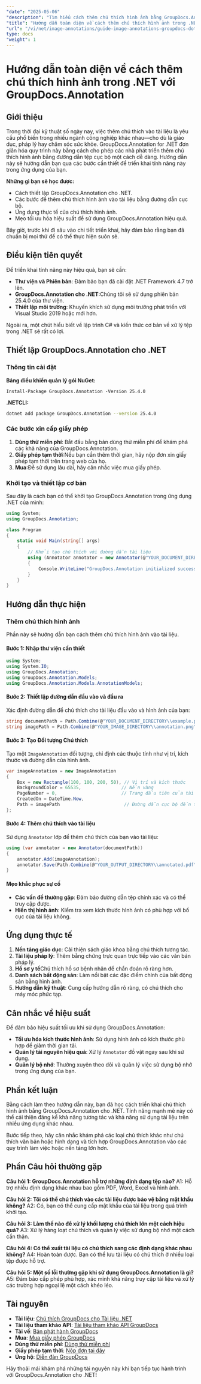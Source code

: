 ```yaml
---
"date": "2025-05-06"
"description": "Tìm hiểu cách thêm chú thích hình ảnh bằng GroupDocs.Annotation cho .NET. Cải thiện tài liệu trong ngành giáo dục, pháp lý và chăm sóc sức khỏe."
"title": "Hướng dẫn toàn diện về cách thêm chú thích hình ảnh trong .NET với GroupDocs.Annotation"
"url": "/vi/net/image-annotations/guide-image-annotations-groupdocs-dotnet/"
type: docs
"weight": 1
---
```


# Hướng dẫn toàn diện về cách thêm chú thích hình ảnh trong .NET với GroupDocs.Annotation

## Giới thiệu

Trong thời đại kỹ thuật số ngày nay, việc thêm chú thích vào tài liệu là yêu cầu phổ biến trong nhiều ngành công nghiệp khác nhau—cho dù là giáo dục, pháp lý hay chăm sóc sức khỏe. GroupDocs.Annotation for .NET đơn giản hóa quy trình này bằng cách cho phép các nhà phát triển thêm chú thích hình ảnh bằng đường dẫn tệp cục bộ một cách dễ dàng. Hướng dẫn này sẽ hướng dẫn bạn qua các bước cần thiết để triển khai tính năng này trong ứng dụng của bạn.

**Những gì bạn sẽ học được:**
- Cách thiết lập GroupDocs.Annotation cho .NET.
- Các bước để thêm chú thích hình ảnh vào tài liệu bằng đường dẫn cục bộ.
- Ứng dụng thực tế của chú thích hình ảnh.
- Mẹo tối ưu hóa hiệu suất để sử dụng GroupDocs.Annotation hiệu quả.

Bây giờ, trước khi đi sâu vào chi tiết triển khai, hãy đảm bảo rằng bạn đã chuẩn bị mọi thứ để có thể thực hiện suôn sẻ.

## Điều kiện tiên quyết

Để triển khai tính năng này hiệu quả, bạn sẽ cần:
- **Thư viện và Phiên bản**: Đảm bảo bạn đã cài đặt .NET Framework 4.7 trở lên.
- **GroupDocs.Annotation cho .NET**:Chúng tôi sẽ sử dụng phiên bản 25.4.0 của thư viện.
- **Thiết lập môi trường**: Khuyến khích sử dụng môi trường phát triển với Visual Studio 2019 hoặc mới hơn.

Ngoài ra, một chút hiểu biết về lập trình C# và kiến thức cơ bản về xử lý tệp trong .NET sẽ rất có lợi.

## Thiết lập GroupDocs.Annotation cho .NET

### Thông tin cài đặt

**Bảng điều khiển quản lý gói NuGet:**
```shell
Install-Package GroupDocs.Annotation -Version 25.4.0
```

**.NETCLI:**
```bash
dotnet add package GroupDocs.Annotation --version 25.4.0
```

### Các bước xin cấp giấy phép

1. **Dùng thử miễn phí**: Bắt đầu bằng bản dùng thử miễn phí để khám phá các khả năng của GroupDocs.Annotation.
2. **Giấy phép tạm thời**:Nếu bạn cần thêm thời gian, hãy nộp đơn xin giấy phép tạm thời trên trang web của họ.
3. **Mua**:Để sử dụng lâu dài, hãy cân nhắc việc mua giấy phép.

### Khởi tạo và thiết lập cơ bản

Sau đây là cách bạn có thể khởi tạo GroupDocs.Annotation trong ứng dụng .NET của mình:

```csharp
using System;
using GroupDocs.Annotation;

class Program
{
    static void Main(string[] args)
    {
        // Khởi tạo chú thích với đường dẫn tài liệu
        using (Annotator annotator = new Annotator(@"YOUR_DOCUMENT_DIRECTORY\\example.pdf"))
        {
            Console.WriteLine("GroupDocs.Annotation initialized successfully.");
        }
    }
}
```

## Hướng dẫn thực hiện

### Thêm chú thích hình ảnh

Phần này sẽ hướng dẫn bạn cách thêm chú thích hình ảnh vào tài liệu.

#### Bước 1: Nhập thư viện cần thiết

```csharp
using System;
using System.IO;
using GroupDocs.Annotation;
using GroupDocs.Annotation.Models;
using GroupDocs.Annotation.Models.AnnotationModels;
```

#### Bước 2: Thiết lập đường dẫn đầu vào và đầu ra

Xác định đường dẫn để chú thích cho tài liệu đầu vào và hình ảnh của bạn:

```csharp
string documentPath = Path.Combine(@"YOUR_DOCUMENT_DIRECTORY\\example.pdf");
string imagePath = Path.Combine(@"YOUR_IMAGE_DIRECTORY\\annotation.png");
```

#### Bước 3: Tạo Đối tượng Chú thích

Tạo một `ImageAnnotation` đối tượng, chỉ định các thuộc tính như vị trí, kích thước và đường dẫn của hình ảnh.

```csharp
var imageAnnotation = new ImageAnnotation
{
    Box = new Rectangle(100, 100, 200, 50), // Vị trí và kích thước
    BackgroundColor = 65535,               // Nền vàng
    PageNumber = 0,                        // Trang đầu tiên của tài liệu
    CreatedOn = DateTime.Now,
    Path = imagePath                        // Đường dẫn cục bộ đến tệp hình ảnh
};
```

#### Bước 4: Thêm chú thích vào tài liệu

Sử dụng `Annotator` lớp để thêm chú thích của bạn vào tài liệu:

```csharp
using (var annotator = new Annotator(documentPath))
{
    annotator.Add(imageAnnotation);
    annotator.Save(Path.Combine(@"YOUR_OUTPUT_DIRECTORY\\annotated.pdf"));
}
```

#### Mẹo khắc phục sự cố
- **Các vấn đề thường gặp**: Đảm bảo đường dẫn tệp chính xác và có thể truy cập được.
- **Hiển thị hình ảnh**: Kiểm tra xem kích thước hình ảnh có phù hợp với bố cục của tài liệu không.

## Ứng dụng thực tế

1. **Nền tảng giáo dục**: Cải thiện sách giáo khoa bằng chú thích tương tác.
2. **Tài liệu pháp lý**: Thêm bằng chứng trực quan trực tiếp vào các văn bản pháp lý.
3. **Hồ sơ y tế**Chú thích hồ sơ bệnh nhân để chẩn đoán rõ ràng hơn.
4. **Danh sách bất động sản**: Làm nổi bật các đặc điểm chính của bất động sản bằng hình ảnh.
5. **Hướng dẫn kỹ thuật**: Cung cấp hướng dẫn rõ ràng, có chú thích cho máy móc phức tạp.

## Cân nhắc về hiệu suất

Để đảm bảo hiệu suất tối ưu khi sử dụng GroupDocs.Annotation:
- **Tối ưu hóa kích thước hình ảnh**: Sử dụng hình ảnh có kích thước phù hợp để giảm thời gian tải.
- **Quản lý tài nguyên hiệu quả**: Xử lý `Annotator` đồ vật ngay sau khi sử dụng.
- **Quản lý bộ nhớ**: Thường xuyên theo dõi và quản lý việc sử dụng bộ nhớ trong ứng dụng của bạn.

## Phần kết luận

Bằng cách làm theo hướng dẫn này, bạn đã học cách triển khai chú thích hình ảnh bằng GroupDocs.Annotation cho .NET. Tính năng mạnh mẽ này có thể cải thiện đáng kể khả năng tương tác và khả năng sử dụng tài liệu trên nhiều ứng dụng khác nhau. 

Bước tiếp theo, hãy cân nhắc khám phá các loại chú thích khác như chú thích văn bản hoặc hình dạng và tích hợp GroupDocs.Annotation vào các quy trình làm việc hoặc nền tảng lớn hơn.

## Phần Câu hỏi thường gặp

**Câu hỏi 1: GroupDocs.Annotation hỗ trợ những định dạng tệp nào?**
A1: Hỗ trợ nhiều định dạng khác nhau bao gồm PDF, Word, Excel và hình ảnh.

**Câu hỏi 2: Tôi có thể chú thích vào các tài liệu được bảo vệ bằng mật khẩu không?**
A2: Có, bạn có thể cung cấp mật khẩu của tài liệu trong quá trình khởi tạo.

**Câu hỏi 3: Làm thế nào để xử lý khối lượng chú thích lớn một cách hiệu quả?**
A3: Xử lý hàng loạt chú thích và quản lý việc sử dụng bộ nhớ một cách cẩn thận.

**Câu hỏi 4: Có thể xuất tài liệu có chú thích sang các định dạng khác nhau không?**
A4: Hoàn toàn được. Bạn có thể lưu tài liệu có chú thích ở nhiều loại tệp được hỗ trợ.

**Câu hỏi 5: Một số lỗi thường gặp khi sử dụng GroupDocs.Annotation là gì?**
A5: Đảm bảo cấp phép phù hợp, xác minh khả năng truy cập tài liệu và xử lý các trường hợp ngoại lệ một cách khéo léo.

## Tài nguyên

- **Tài liệu**: [Chú thích GroupDocs cho Tài liệu .NET](https://docs.groupdocs.com/annotation/net/)
- **Tài liệu tham khảo API**: [Tài liệu tham khảo API GroupDocs](https://reference.groupdocs.com/annotation/net/)
- **Tải về**: [Bản phát hành GroupDocs](https://releases.groupdocs.com/annotation/net/)
- **Mua**: [Mua giấy phép GroupDocs](https://purchase.groupdocs.com/buy)
- **Dùng thử miễn phí**: [Dùng thử miễn phí](https://releases.groupdocs.com/annotation/net/)
- **Giấy phép tạm thời**: [Nộp đơn tại đây](https://purchase.groupdocs.com/temporary-license/)
- **Ủng hộ**: [Diễn đàn GroupDocs](https://forum.groupdocs.com/c/annotation/) 

Hãy thoải mái khám phá những tài nguyên này khi bạn tiếp tục hành trình với GroupDocs.Annotation cho .NET!
